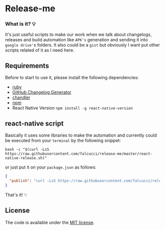 # Release-me 

### What is it? :bulb:

It's just useful scripts to make our work when we talk about changelogs, releases and build automation like `APK's` generation and sending it into `google drive'`s folders. It also could be a `gist` but obviously I want put other scripts related of it as I need here.

## Requirements 

Before to start to use it, please install the following dependencies:

* [ruby](https://www.ruby-lang.org/en/documentation/installation/)
* [GitHub Changelog Generator](https://github.com/github-changelog-generator/github-changelog-generator)
* [chandler](https://github.com/mattbrictson/chandler)
* [npm](https://github.com/creationix/nvm)
* React Native Version `npm install -g react-native-version`



## react-native script

Basically it uses some libraries to make the automation and currently could be executed from your `terminal` by the following snippet: 
```shell
bash -c "$(curl -LsS https://raw.githubusercontent.com/falcucci/release-me/master/react-native-release.sh)"
```
or just put it on your `package.json` as follows:

```json
{
  "publish": "curl -LsS https://raw.githubusercontent.com/falcucci/release-me/master/react-native-release.sh | bash -s"
}
```

That's it! :sparkles:

## License

The code is available under the [MIT license](LICENSE).
